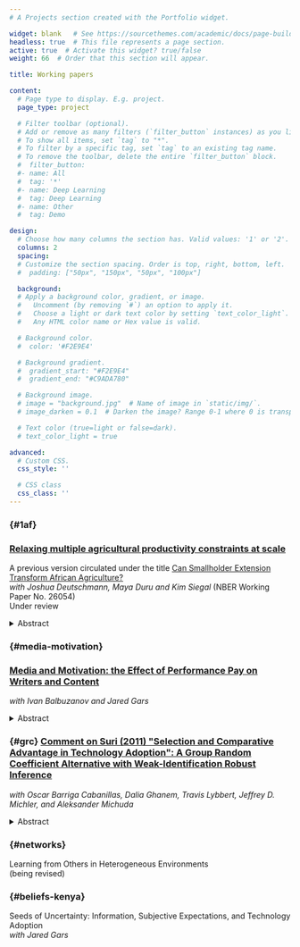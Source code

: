 ```yaml
---
# A Projects section created with the Portfolio widget.

widget: blank   # See https://sourcethemes.com/academic/docs/page-builder/
headless: true  # This file represents a page section.
active: true  # Activate this widget? true/false
weight: 66  # Order that this section will appear.

title: Working papers

content:
  # Page type to display. E.g. project.
  page_type: project

  # Filter toolbar (optional).
  # Add or remove as many filters (`filter_button` instances) as you like.
  # To show all items, set `tag` to "*".
  # To filter by a specific tag, set `tag` to an existing tag name.
  # To remove the toolbar, delete the entire `filter_button` block.
  #  filter_button:
  #- name: All
  #  tag: '*'
  #- name: Deep Learning
  #  tag: Deep Learning
  #- name: Other
  #  tag: Demo

design:
  # Choose how many columns the section has. Valid values: '1' or '2'.
  columns: 2
  spacing:
  # Customize the section spacing. Order is top, right, bottom, left.
  #  padding: ["50px", "150px", "50px", "100px"]

  background:
  # Apply a background color, gradient, or image.
  #   Uncomment (by removing `#`) an option to apply it.
  #   Choose a light or dark text color by setting `text_color_light`.
  #   Any HTML color name or Hex value is valid.

  # Background color.
  #  color: '#F2E9E4'

  # Background gradient.
  #  gradient_start: "#F2E9E4"
  #  gradient_end: "#C9ADA780"

  # Background image.
  # image = "background.jpg"  # Name of image in `static/img/`.
  # image_darken = 0.1  # Darken the image? Range 0-1 where 0 is transparent and 1 is opaque.

  # Text color (true=light or false=dark).
  # text_color_light = true  

advanced:
  # Custom CSS.
  css_style: ''

  # CSS class
  css_class: ''
---
```


### {#1af}
### [Relaxing multiple agricultural productivity constraints at scale](uploads/DDST_2022.pdf)<br>
A previous version circulated under the title [Can Smallholder Extension Transform African Agriculture?](https://www.nber.org/papers/w26054)<br>
_with Joshua Deutschmann, Maya Duru and Kim Siegal_ (NBER Working Paper No. 26054)
<br>
Under review
<details><summary>Abstract</summary>
  No single constraint can explain the stagnant agricultural productivity growth in sub-Saharan Africa.
    Most interventions that relax individual barriers to productivity have delivered disappointing results.
    We evaluate an at-scale program that targets several productivity constraints with a bundled intervention, using a randomized controlled trial in western Kenya.
    Program participation increases maize yields by 26%, total maize output by 24%, and profits by 17%.
    While we cannot directly test whether the program's success is due to its bundled nature, we find patterns in the data that are consistent with this hypothesis.
  </details>

### {#media-motivation}
### [Media and Motivation: the Effect of Performance Pay on Writers and Content](uploads/BGT2020.pdf)<br>
_with Ivan Balbuzanov and Jared Gars_
  <details><summary>Abstract</summary>
  We study how incentives for journalists affect the quantity, quality, and composition of online
  media content. We report results from a field experiment within an online news firm in Kenya.
  Writers were randomly allocated to earn a piece-rate per article published or to a pay-per-view
  (PPV) contract. The PPV contract induced writers to produce more "popular" articles, but
  writers chose to submit fewer articles. Specifically, the PPV contract resulted in a 120% increase
  in total pageviews, a 180% increase in pageviews per article, and a 40% reduction in the number
  of articles produced. In line with our theoretical predictions, the effect on article quantity
  is concentrated among risk averse writers. Further, when given a choice, risk-averse writers
  tend to select out of the output-based contract. We also document changes along multiple
  non-incentivized dimensions of news production: writers shift away from producing local news
  towards national-level news. We see limited changes in article quality or in the prevalence of
  clickbait. Our study suggests that output-based incentive contracts have substantial implications
  for journalists' effort and content choices, and more broadly for selection into risky "gig work."
  </details>

### {#grc} [Comment on Suri (2011) "Selection and Comparative Advantage in Technology Adoption": A Group Random Coefficient Alternative with Weak-Identification Robust Inference](uploads/TGBLMM_2022.pdf)<br>
_with Oscar Barriga Cabanillas, Dalia Ghanem, Travis Lybbert, Jeffrey D. Michler, and Aleksander Michuda_
  <details><summary>Abstract</summary>
  Our paper illustrates and addresses identification concerns in the correlated random coefficient (CRC) model that Suri (2011) uses to study agricultural technology adoption.
	Using the publicly available version of the same data, we are unable to replicate the main CRC model results in Suri (2011).
	To understand why, we recast the CRC model as a more general random-coefficient model in which the returns to hybrid adoption are restricted to be linear in comparative advantage.
	This reveals that the key structural parameter, $\phi$, is prone to a weak identification problem.
	We then propose a procedure to conduct weak-identification robust inference on $\phi$ using test inversion.
	Only with this robust procedure to account for weak identification are we able to replicate the original Suri (2011) results.
  </details>

### {#networks}
Learning from Others in Heterogeneous Environments <br>
(being revised)

### {#beliefs-kenya}
Seeds of Uncertainty: Information, Subjective Expectations, and Technology Adoption<br>
_with Jared Gars_
